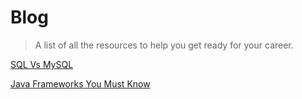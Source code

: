 # Blog
> A list of all the resources to help you get ready for your career.

[SQL Vs MySQL](https://www.interviewbit.com/blog/sql-vs-mysql/)

[Java Frameworks You Must Know](https://www.interviewbit.com/blog/java-frameworks/)
